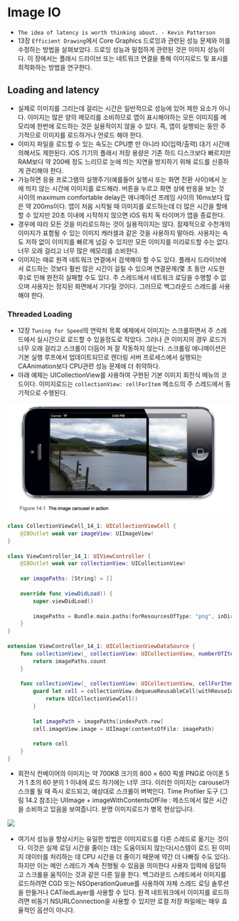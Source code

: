 # Image IO
* `The idea of latency is worth thinking about. - Kevin Patterson`
* 13장 `Efficient Drawing`에서 Core Graphics 드로잉과 관련된 성능 문제와 이를 수정하는 방법을 살펴보았다. 드로잉 성능과 밀접하게 관련된 것은 이미지 성능이다. 이 장에서는 플래시 드라이브 또는 네트워크 연결을 통해 이미지로드 및 표시를 최적화하는 방법을 연구한다.

## Loading and latency
* 실제로 이미지를 그리는데 걸리는 시간은 일반적으로 성능에 있어 제한 요소가 아니다. 이미지는 많은 양의 메모리를 소비하므로 앱이 표시해야하는 모든 이미지를 메모리에 한번에 로드하는 것은 실용적이지 않을 수 있다. 즉, 앱이 실행되는 동안 주기적으로 이미지를 로드하거나 언로드 해야 한다.
* 이미지 파일을 로드할 수 있는 속도는 CPU뿐 만 아니라 IO(입력/출력) 대기 시간에 의해서도 제한된다. iOS 기기의 플래시 저장 용량은 기존 하드 디스크보다 빠르지만 RAM보다 약 200배 정도 느리므로 눈에 띄는 지연을 방지하기 위해 로드를 신중하게 관리해야 한다.
* 가능하면 응용 프로그램의 실행주기(예를들어 실행시 또는 화면 전환 사이)에서 눈에 띄지 않는 시간에 이미지를 로드해라. 버튼을 누르고 화면 상에 반응을 보는 것 사이의 maximum comfortable delay은 애니메이션 프레임 사이의 16ms보다 많은 약 200ms이다. 앱이 처음 시작될 때 이미지를 로드하는데 더 많은 시간을 할애할 수 있지만 20초 이내에 시작하지 않으면 iOS 워치 독 타이머가 앱을 종료한다.
* 경우에 따라 모든 것을 미리로드하는 것이 실용적이지는 않다. 잠재적으로 수천개의 이미지가 표함될 수 있는 이미지 캐러셀과 같은 것을 사용하지 말아라. 사용자는 속도 저하 없이 이미지를 빠르게 넘길 수 있지만 모든 이미지를 미리로드할 수는 없다. 너무 오래 걸리고 너무 많은 메모리를 소비한다.
* 이미지는 때로 원격 네트워크 연결에서 검색해야 할 수도 있다. 플래시 드라이브에서 로드하는 것보다 훨씬 많은 시간이 걸릴 수 있으며 연결문제(몇 초 동안 시도한 후)로 인해 완전히 실패할 수도 있다. 주 스레드에서 네트워크 로딩을 수행할 수 없으며 사용자는 정지된 화면에서 기다릴 것이다. 그러므로 백그라운드 스레드를 사용해야 한다.

### Threaded Loading
* 12장 `Tuning for Speed`의 연락처 목록 예제에서 이미지는 스크롤하면서 주 스레드에서 실시간으로 로드할 수 있을정도로 작았다. 그러나 큰 이미지의 경우 로드가 너무 오래 걸리고 스크롤이 더듬어 져 잘 작동하지 않는다. 스크롤링 애니메이션은 기본 실행 루프에서 업데이트되므로 렌더링 서버 프로세스에서 실행되는 CAAnimation보다 CPU관련 성능 문제에 더 취약하다.
* 아래 예제는 UICollectionView를 사용하여 구현된 기본 이미지 회전식 메뉴의 코드이다. 이미지로드는 `collectionView: cellForItem` 메소드의 주 스레드에서 동기적으로 수행된다.

![](Resource/14_1.png)

```Swift
class CollectionViewCell_14_1: UICollectionViewCell {
    @IBOutlet weak var imageView: UIImageView!
}

class ViewController_14_1: UIViewController {
    @IBOutlet weak var collectionView: UICollectionView!
    
    var imagePaths: [String] = []
    
    override func viewDidLoad() {
        super.viewDidLoad()
        
        imagePaths = Bundle.main.paths(forResourcesOfType: "png", inDirectory: "VacationPhotos")
    }
}

extension ViewController_14_1: UICollectionViewDataSource {
    func collectionView(_ collectionView: UICollectionView, numberOfItemsInSection section: Int) -> Int {
        return imagePaths.count
    }
    
    func collectionView(_ collectionView: UICollectionView, cellForItemAt indexPath: IndexPath) -> UICollectionViewCell {
        guard let cell = collectionView.dequeueReusableCell(withReuseIdentifier: "CollectionViewCell_14_1", for: indexPath) as? CollectionViewCell_14_1 else {
            return UICollectionViewCell()
        }
        
        let imagePath = imagePaths[indexPath.row]
        cell.imageView.image = UIImage(contentsOfFile: imagePath)
        
        return cell
    }
}
```

* 회전식 컨베이어의 이미지는 약 700KB 크기의 800 × 600 픽셀 PNG로 아이폰 5가 1 초의 60 분의 1 이내에 로드 하기에는 너무 크다. 이러한 이미지는 carousel가 스크롤 될 때 즉시 로드되고, 예상대로 스크롤이 버벅인다. Time Profiler 도구 (그림 14.2 참조)는 UIImage + imageWithContentsOfFile : 메소드에서 많은 시간을 소비하고 있음을 보여줍니다. 분명 이미지로드가 병목 현상입니다.

![](14_2.png)

* 여기서 성능을 향상시키는 유일한 방법은 이미지로드를 다른 스레드로 옮기는 것이다. 이것은 실제 로딩 시간을 줄이는 데는 도움이되지 않는다(시스템이 로드 된 이미지 데이터를 처리하는 데 CPU 시간을 더 줄이기 때문에 약간 더 나빠질 수도 있다).하지만 이는 메인 스레드가 계속 진행될 수 있음을 의미한다 사용자 입력에 응답하고 스크롤을 움직이는 것과 같은 다른 일을 한다.
백그라운드 스레드에서 이미지를로드하려면 CGD 또는 NSOperationQueue를 사용하여 자체 스레드 로딩 솔루션을 만들거나 CATiledLayer를 사용할 수 있다. 원격 네트워크에서 이미지를 로드하려면 비동기 NSURLConnection을 사용할 수 있지만 로컬 저장 파일에는 매우 효율적인 옵션이 아니다.